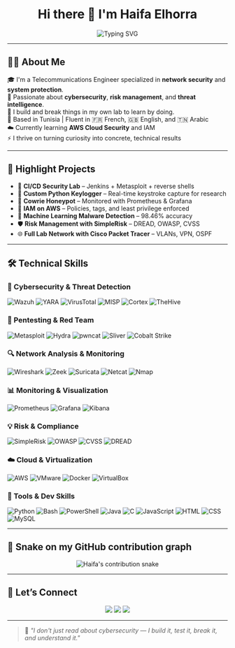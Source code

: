 <h1 align="center">Hi there 👋 I'm Haifa Elhorra</h1>

<p align="center">
  <img src="https://readme-typing-svg.demolab.com?font=Fira+Code&size=24&duration=3000&pause=1000&center=true&vCenter=true&width=435&lines=Cybersecurity+Enthusiast+%F0%9F%94%90;Hands-on+learner+with+a+lab+mindset;Building%2C+breaking%2C+learning%2C+repeating...;Always+up+for+a+tech+challenge+%F0%9F%9A%80" alt="Typing SVG" />
</p>

---

## 👩‍💻 About Me

🎓 I'm a Telecommunications Engineer specialized in **network security** and **system protection**.  
🔐 Passionate about **cybersecurity**, **risk management**, and **threat intelligence**.  
🧪 I build and break things in my own lab to learn by doing.  
📍 Based in Tunisia | Fluent in 🇫🇷 French, 🇬🇧 English, and 🇹🇳 Arabic  
☁️ Currently learning **AWS Cloud Security** and IAM  
⚡ I thrive on turning curiosity into concrete, technical results

---

## 🚀 Highlight Projects

- 🧪 **CI/CD Security Lab** – Jenkins + Metasploit + reverse shells  
- 🐍 **Custom Python Keylogger** – Real-time keystroke capture for research  
- 🎯 **Cowrie Honeypot** – Monitored with Prometheus & Grafana  
- 🔐 **IAM on AWS** – Policies, tags, and least privilege enforced  
- 🧠 **Machine Learning Malware Detection** – 98.46% accuracy  
- 🛡️ **Risk Management with SimpleRisk** – DREAD, OWASP, CVSS  
- 🌐 **Full Lab Network with Cisco Packet Tracer** – VLANs, VPN, OSPF  

---

## 🛠️ Technical Skills

### 🧠 Cybersecurity & Threat Detection

![Wazuh](https://img.shields.io/badge/Wazuh-005573?style=for-the-badge&logo=wazuh&logoColor=white)
![YARA](https://img.shields.io/badge/YARA-363636?style=for-the-badge&logo=codefactor&logoColor=white)
![VirusTotal](https://img.shields.io/badge/VirusTotal-39457E?style=for-the-badge&logo=virustotal&logoColor=white)
![MISP](https://img.shields.io/badge/MISP-003545?style=for-the-badge&logo=security&logoColor=white)
![Cortex](https://img.shields.io/badge/Cortex-303F9F?style=for-the-badge)
![TheHive](https://img.shields.io/badge/TheHive-FFC107?style=for-the-badge&logoColor=black)

### 🧪 Pentesting & Red Team

![Metasploit](https://img.shields.io/badge/Metasploit-4D4D4D?style=for-the-badge&logo=protonvpn&logoColor=white)
![Hydra](https://img.shields.io/badge/Hydra-222222?style=for-the-badge)
![pwncat](https://img.shields.io/badge/pwncat-000000?style=for-the-badge)
![Sliver](https://img.shields.io/badge/Sliver-7C4DFF?style=for-the-badge)
![Cobalt Strike](https://img.shields.io/badge/CobaltStrike-6200EA?style=for-the-badge)

### 🔍 Network Analysis & Monitoring

![Wireshark](https://img.shields.io/badge/Wireshark-1679A7?style=for-the-badge&logo=wireshark&logoColor=white)
![Zeek](https://img.shields.io/badge/Zeek-555555?style=for-the-badge)
![Suricata](https://img.shields.io/badge/Suricata-FF6F00?style=for-the-badge)
![Netcat](https://img.shields.io/badge/Netcat-444444?style=for-the-badge)
![Nmap](https://img.shields.io/badge/Nmap-009688?style=for-the-badge)

### 📊 Monitoring & Visualization

![Prometheus](https://img.shields.io/badge/Prometheus-E6522C?style=for-the-badge&logo=prometheus&logoColor=white)
![Grafana](https://img.shields.io/badge/Grafana-F46800?style=for-the-badge&logo=grafana&logoColor=white)
![Kibana](https://img.shields.io/badge/Kibana-005571?style=for-the-badge&logo=elasticsearch&logoColor=white)

### 💡 Risk & Compliance

![SimpleRisk](https://img.shields.io/badge/SimpleRisk-363636?style=for-the-badge)
![OWASP](https://img.shields.io/badge/OWASP-000000?style=for-the-badge&logo=owasp&logoColor=white)
![CVSS](https://img.shields.io/badge/CVSS-00BCD4?style=for-the-badge)
![DREAD](https://img.shields.io/badge/DREAD-424242?style=for-the-badge)

### ☁️ Cloud & Virtualization

![AWS](https://img.shields.io/badge/AWS-232F3E?style=for-the-badge&logo=amazonaws&logoColor=white)
![VMware](https://img.shields.io/badge/VMware-607078?style=for-the-badge&logo=vmware&logoColor=white)
![Docker](https://img.shields.io/badge/Docker-2496ED?style=for-the-badge&logo=docker&logoColor=white)
![VirtualBox](https://img.shields.io/badge/VirtualBox-183A61?style=for-the-badge&logo=virtualbox&logoColor=white)

### 🧰 Tools & Dev Skills

![Python](https://img.shields.io/badge/Python-3776AB?style=for-the-badge&logo=python&logoColor=white)
![Bash](https://img.shields.io/badge/Bash-4EAA25?style=for-the-badge&logo=gnubash&logoColor=white)
![PowerShell](https://img.shields.io/badge/PowerShell-5391FE?style=for-the-badge&logo=powershell&logoColor=white)
![Java](https://img.shields.io/badge/Java-ED8B00?style=for-the-badge&logo=java&logoColor=white)
![C](https://img.shields.io/badge/C-00599C?style=for-the-badge&logo=c&logoColor=white)
![JavaScript](https://img.shields.io/badge/JavaScript-F7DF1E?style=for-the-badge&logo=javascript&logoColor=black)
![HTML](https://img.shields.io/badge/HTML-E34F26?style=for-the-badge&logo=html5&logoColor=white)
![CSS](https://img.shields.io/badge/CSS-1572B6?style=for-the-badge&logo=css3&logoColor=white)
![MySQL](https://img.shields.io/badge/MySQL-4479A1?style=for-the-badge&logo=mysql&logoColor=white)

---

## 🐍 Snake on my GitHub contribution graph

<p align="center">
  <img src="https://raw.githubusercontent.com/haifa-elhorra/haifa-elhorra/output/github-contribution-grid-snake.svg" alt="Haifa's contribution snake" />
</p>

---

## 🔗 Let’s Connect

<p align="center">
  <a href="https://www.linkedin.com/in/haifaelhorra"><img src="https://img.shields.io/badge/LinkedIn-blue?style=flat&logo=linkedin" /></a>
  <a href="mailto:horrahayfa21@gmail.com"><img src="https://img.shields.io/badge/Gmail-red?style=flat&logo=gmail&logoColor=white" /></a>
  <a href="https://github.com/haifa-elhorra"><img src="https://img.shields.io/badge/GitHub-black?style=flat&logo=github" /></a>
</p>

---

> 🧠 *"I don't just read about cybersecurity — I build it, test it, break it, and understand it."*
